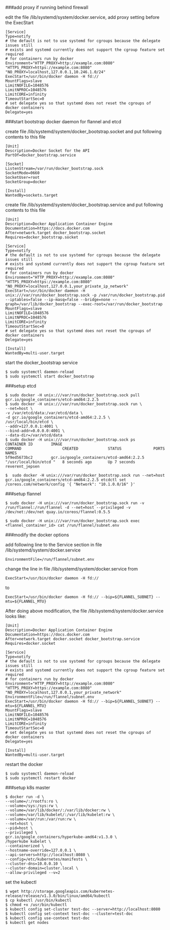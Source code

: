 ###add proxy if running behind firewall

edit the file /lib/systemd/system/docker.service, add proxy setting before the ExecStart

```shell
[Service]
Type=notify
# the default is not to use systemd for cgroups because the delegate issues still
# exists and systemd currently does not support the cgroup feature set required
# for containers run by docker
Environment="HTTP_PROXY=http://example.com:8080" "HTTPS_PROXY=https://example.com:8080" "NO_PROXY=localhost,127.0.0.1,10.246.1.0/24"
ExecStart=/usr/bin/docker daemon -H fd://
MountFlags=slave
LimitNOFILE=1048576
LimitNPROC=1048576
LimitCORE=infinity
TimeoutStartSec=0
# set delegate yes so that systemd does not reset the cgroups of docker containers
Delegate=yes
```

###start bootstrap docker daemon for flannel and etcd

create file /lib/systemd/system/docker_bootstrap.socket and put following contents to this file

```
[Unit]
Description=Docker Socket for the API
PartOf=docker_bootstrap.service

[Socket]
ListenStream=/var/run/docker_bootstrap.sock
SocketMode=0660
SocketUser=root
SocketGroup=docker

[Install]
WantedBy=sockets.target
```

create file /lib/systemd/system/docker_bootstrap.service and put following contents to this file

```
[Unit]
Description=Docker Application Container Engine
Documentation=https://docs.docker.com
After=network.target docker_bootstrap.socket
Requires=docker_bootstrap.socket

[Service]
Type=notify
# the default is not to use systemd for cgroups because the delegate issues still
# exists and systemd currently does not support the cgroup feature set required
# for containers run by docker
Environment="HTTP_PROXY=http://example.com:8080" "HTTPS_PROXY=https://example.com:8080" "NO_PROXY=localhost,127.0.0.1,your_private_ip_network"
ExecStart=/usr/bin/docker daemon -H unix:///var/run/docker_bootstrap.sock -p /var/run/docker_bootstrap.pid --iptables=false --ip-masq=false --bridge=none --graph=/var/lib/docker_bootstrap --exec-root=/var/run/docker_bootstrap
MountFlags=slave
LimitNOFILE=1048576
LimitNPROC=1048576
LimitCORE=infinity
TimeoutStartSec=0
# set delegate yes so that systemd does not reset the cgroups of docker containers
Delegate=yes

[Install]
WantedBy=multi-user.target

```

start the docker_bootstrap service

```shell
$ sudo systemctl daemon-reload
$ sudo systemctl start docker_bootstrap
```
###setup etcd
```shell
$ sudo docker -H unix:///var/run/docker_bootstrap.sock pull gcr.io/google_containers/etcd-amd64:2.2.5
$ sudo docker -H unix:///var/run/docker_bootstrap.sock run \
--net=host \
-v /var/etcd/data:/var/etcd/data \
-d gcr.io/google_containers/etcd-amd64:2.2.5 \
/usr/local/bin/etcd \
--addr=127.0.0.1:4001 \
--bind-addr=0.0.0.0:4001 \
--data-dir=/var/etcd/data
$ sudo docker -H unix:///var/run/docker_bootstrap.sock ps
CONTAINER ID        IMAGE                                       COMMAND                  CREATED             STATUS              PORTS               NAMES
5f9ed5673bc2        gcr.io/google_containers/etcd-amd64:2.2.5   "/usr/local/bin/etcd "   8 seconds ago       Up 7 seconds                            reverent_jepsen

$  sudo docker -H unix:///var/run/docker_bootstrap.sock run --net=host gcr.io/google_containers/etcd-amd64:2.2.5 etcdctl set /coreos.com/network/config '{ "Network": "10.1.0.0/16" }'

```
###setup flannel

```shell
$ sudo docker -H unix:///var/run/docker_bootstrap.sock run -v /run/flannel:/run/flannel -d --net=host --privileged -v /dev/net:/dev/net quay.io/coreos/flannel:0.5.5

$ sudo docker -H unix:///var/run/docker_bootstrap.sock exec <flannel_container_id> cat /run/flannel/subnet.env
```

###modify the docker options

add following line to the Service section in file /lib/systemd/system/docker.service

```
EnvironmentFile=/run/flannel/subnet.env
```

change the line in file /lib/systemd/system/docker.service from

```
ExecStart=/usr/bin/docker daemon -H fd://
```

to

```
ExecStart=/usr/bin/docker daemon -H fd:// --bip=${FLANNEL_SUBNET} --mtu=${FLANNEL_MTU}
```
After doing above modification, the file /lib/systemd/system/docker.service looks like:
```
[Unit]
Description=Docker Application Container Engine
Documentation=https://docs.docker.com
After=network.target docker.socket docker_bootstrap.service
Requires=docker.socket

[Service]
Type=notify
# the default is not to use systemd for cgroups because the delegate issues still
# exists and systemd currently does not support the cgroup feature set required
# for containers run by docker
Environment="HTTP_PROXY=http://example.com:8080" "HTTPS_PROXY=https://example.com:8080" "NO_PROXY=localhost,127.0.0.1,your_private_network"
EnvironmentFile=/run/flannel/subnet.env
ExecStart=/usr/bin/docker daemon -H fd:// --bip=${FLANNEL_SUBNET} --mtu=${FLANNEL_MTU}
MountFlags=slave
LimitNOFILE=1048576
LimitNPROC=1048576
LimitCORE=infinity
TimeoutStartSec=0
# set delegate yes so that systemd does not reset the cgroups of docker containers
Delegate=yes

[Install]
WantedBy=multi-user.target

```

restart the docker

```shell
$ sudo systemctl daemon-reload
$ sudo systemctl restart docker
```
###setup k8s master

```shell
$ docker run -d \
--volume=/:/rootfs:ro \
--volume=/sys:/sys:rw \
--volume=/var/lib/docker/:/var/lib/docker:rw \
--volume=/var/lib/kubelet/:/var/lib/kubelet:rw \
--volume=/var/run:/var/run:rw \
--net=host \
--pid=host \
--privileged \
gcr.io/google_containers/hyperkube-amd64:v1.3.0 \
/hyperkube kubelet \
--containerized \
--hostname-override=127.0.0.1 \
--api-servers=http://localhost:8080 \
--config=/etc/kubernetes/manifests \
--cluster-dns=10.0.0.10 \
--cluster-domain=cluster.local \
--allow-privileged --v=2
```
set the kubectl

```shell
$ wget http://storage.googleapis.com/kubernetes-release/release/v1.3.0/bin/linux/amd64/kubectl
$ cp kubectl /usr/bin/kubectl  
$ chmod +x /usr/bin/kubectl
$ kubectl config set-cluster test-doc --server=http://localhost:8080
$ kubectl config set-context test-doc --cluster=test-doc
$ kubectl config use-context test-doc
$ kubectl get nodes
```

